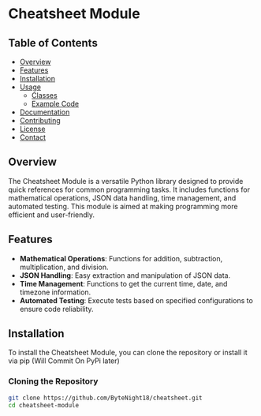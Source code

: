 # Cheatsheet Module

## Table of Contents
- [Overview](#overview)
- [Features](#features)
- [Installation](#installation)
- [Usage](#usage)
  - [Classes](#classes)
  - [Example Code](#example-code)
- [Documentation](#documentation)
- [Contributing](#contributing)
- [License](#license)
- [Contact](#contact)

## Overview
The Cheatsheet Module is a versatile Python library designed to provide quick references for common programming tasks. It includes functions for mathematical operations, JSON data handling, time management, and automated testing. This module is aimed at making programming more efficient and user-friendly.

## Features
- **Mathematical Operations**: Functions for addition, subtraction, multiplication, and division.
- **JSON Handling**: Easy extraction and manipulation of JSON data.
- **Time Management**: Functions to get the current time, date, and timezone information.
- **Automated Testing**: Execute tests based on specified configurations to ensure code reliability.

## Installation
To install the Cheatsheet Module, you can clone the repository or install it via pip (Will Commit On PyPi later)

### Cloning the Repository
```bash
git clone https://github.com/ByteNight18/cheatsheet.git
cd cheatsheet-module

